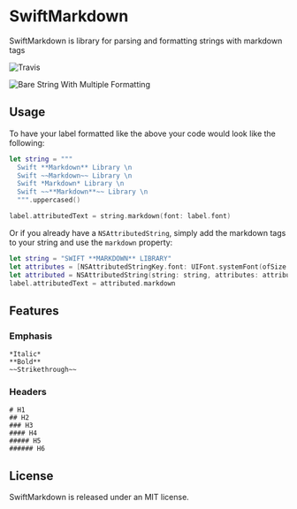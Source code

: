 # SwiftMarkdown

SwiftMarkdown is library for parsing and formatting strings with markdown tags

![Travis](https://travis-ci.org/viniciusaro/SwiftMarkdown.svg?branch=master)

![Bare String With Multiple Formatting](https://github.com/viniciusaro/SwiftMarkdown/blob/master/SwiftMarkdown/SwiftMarkdownTests/ReferenceImages/SwiftMarkdownTests/should_render_correctly__with_multiple_lines_text@3x.png)

## Usage

To have your label formatted like the above your code would look like the following:

```swift
let string = """
  Swift **Markdown** Library \n
  Swift ~~Markdown~~ Library \n
  Swift *Markdown* Library \n
  Swift ~~**Markdown**~~ Library \n
  """.uppercased()

label.attributedText = string.markdown(font: label.font)
```

Or if you already have a `NSAttributedString`, simply add the markdown tags to your string and use the `markdown` property:

```swift
let string = "SWIFT **MARKDOWN** LIBRARY"
let attributes = [NSAttributedStringKey.font: UIFont.systemFont(ofSize: 20)]
let attributed = NSAttributedString(string: string, attributes: attributes)
label.attributedText = attributed.markdown
```

## Features

### Emphasis
```
*Italic*
**Bold**
~~Strikethrough~~
```

### Headers
```
# H1
## H2
### H3
#### H4
##### H5
###### H6
```

## License

SwiftMarkdown is released under an MIT license.

